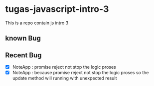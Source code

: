 # tugas-javascript-intro-3

This is a repo contain js intro 3  

## known Bug

## Recent Bug

- [x] NoteApp : promise reject not stop the logic proses
- [x] NoteApp : because promise reject not stop the logic proses so the update method will running with unexpected result
